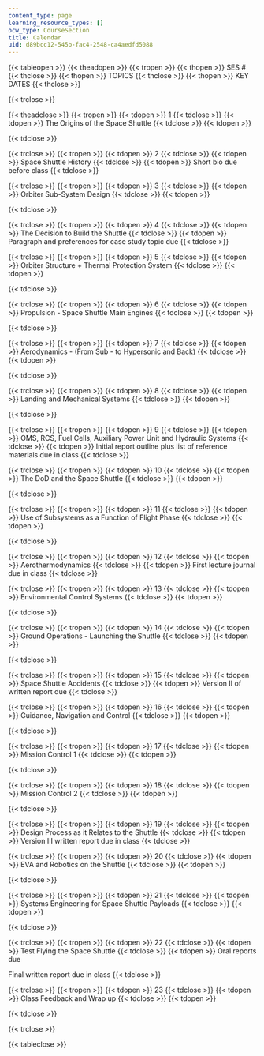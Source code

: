 ```yaml
---
content_type: page
learning_resource_types: []
ocw_type: CourseSection
title: Calendar
uid: d89bcc12-545b-fac4-2548-ca4aedfd5088
---
```


{{< tableopen >}}
{{< theadopen >}}
{{< tropen >}}
{{< thopen >}}
SES #
{{< thclose >}}
{{< thopen >}}
TOPICS
{{< thclose >}}
{{< thopen >}}
KEY DATES
{{< thclose >}}

{{< trclose >}}

{{< theadclose >}}
{{< tropen >}}
{{< tdopen >}}
1
{{< tdclose >}}
{{< tdopen >}}
The Origins of the Space Shuttle
{{< tdclose >}}
{{< tdopen >}}

{{< tdclose >}}

{{< trclose >}}
{{< tropen >}}
{{< tdopen >}}
2
{{< tdclose >}}
{{< tdopen >}}
Space Shuttle History
{{< tdclose >}}
{{< tdopen >}}
Short bio due before class
{{< tdclose >}}

{{< trclose >}}
{{< tropen >}}
{{< tdopen >}}
3
{{< tdclose >}}
{{< tdopen >}}
Orbiter Sub-System Design
{{< tdclose >}}
{{< tdopen >}}

{{< tdclose >}}

{{< trclose >}}
{{< tropen >}}
{{< tdopen >}}
4
{{< tdclose >}}
{{< tdopen >}}
The Decision to Build the Shuttle
{{< tdclose >}}
{{< tdopen >}}
Paragraph and preferences for case study topic due
{{< tdclose >}}

{{< trclose >}}
{{< tropen >}}
{{< tdopen >}}
5
{{< tdclose >}}
{{< tdopen >}}
Orbiter Structure + Thermal Protection System
{{< tdclose >}}
{{< tdopen >}}

{{< tdclose >}}

{{< trclose >}}
{{< tropen >}}
{{< tdopen >}}
6
{{< tdclose >}}
{{< tdopen >}}
Propulsion - Space Shuttle Main Engines
{{< tdclose >}}
{{< tdopen >}}

{{< tdclose >}}

{{< trclose >}}
{{< tropen >}}
{{< tdopen >}}
7
{{< tdclose >}}
{{< tdopen >}}
Aerodynamics - (From Sub - to Hypersonic and Back)
{{< tdclose >}}
{{< tdopen >}}

{{< tdclose >}}

{{< trclose >}}
{{< tropen >}}
{{< tdopen >}}
8
{{< tdclose >}}
{{< tdopen >}}
Landing and Mechanical Systems
{{< tdclose >}}
{{< tdopen >}}

{{< tdclose >}}

{{< trclose >}}
{{< tropen >}}
{{< tdopen >}}
9
{{< tdclose >}}
{{< tdopen >}}
OMS, RCS, Fuel Cells, Auxiliary Power Unit and Hydraulic Systems
{{< tdclose >}}
{{< tdopen >}}
Initial report outline plus list of reference materials due in class
{{< tdclose >}}

{{< trclose >}}
{{< tropen >}}
{{< tdopen >}}
10
{{< tdclose >}}
{{< tdopen >}}
The DoD and the Space Shuttle
{{< tdclose >}}
{{< tdopen >}}

{{< tdclose >}}

{{< trclose >}}
{{< tropen >}}
{{< tdopen >}}
11
{{< tdclose >}}
{{< tdopen >}}
Use of Subsystems as a Function of Flight Phase
{{< tdclose >}}
{{< tdopen >}}

{{< tdclose >}}

{{< trclose >}}
{{< tropen >}}
{{< tdopen >}}
12
{{< tdclose >}}
{{< tdopen >}}
Aerothermodynamics
{{< tdclose >}}
{{< tdopen >}}
First lecture journal due in class
{{< tdclose >}}

{{< trclose >}}
{{< tropen >}}
{{< tdopen >}}
13
{{< tdclose >}}
{{< tdopen >}}
Environmental Control Systems
{{< tdclose >}}
{{< tdopen >}}

{{< tdclose >}}

{{< trclose >}}
{{< tropen >}}
{{< tdopen >}}
14
{{< tdclose >}}
{{< tdopen >}}
Ground Operations - Launching the Shuttle
{{< tdclose >}}
{{< tdopen >}}

{{< tdclose >}}

{{< trclose >}}
{{< tropen >}}
{{< tdopen >}}
15
{{< tdclose >}}
{{< tdopen >}}
Space Shuttle Accidents
{{< tdclose >}}
{{< tdopen >}}
Version II of written report due
{{< tdclose >}}

{{< trclose >}}
{{< tropen >}}
{{< tdopen >}}
16
{{< tdclose >}}
{{< tdopen >}}
Guidance, Navigation and Control
{{< tdclose >}}
{{< tdopen >}}

{{< tdclose >}}

{{< trclose >}}
{{< tropen >}}
{{< tdopen >}}
17
{{< tdclose >}}
{{< tdopen >}}
Mission Control 1
{{< tdclose >}}
{{< tdopen >}}

{{< tdclose >}}

{{< trclose >}}
{{< tropen >}}
{{< tdopen >}}
18
{{< tdclose >}}
{{< tdopen >}}
Mission Control 2
{{< tdclose >}}
{{< tdopen >}}

{{< tdclose >}}

{{< trclose >}}
{{< tropen >}}
{{< tdopen >}}
19
{{< tdclose >}}
{{< tdopen >}}
Design Process as it Relates to the Shuttle
{{< tdclose >}}
{{< tdopen >}}
Version III written report due in class
{{< tdclose >}}

{{< trclose >}}
{{< tropen >}}
{{< tdopen >}}
20
{{< tdclose >}}
{{< tdopen >}}
EVA and Robotics on the Shuttle
{{< tdclose >}}
{{< tdopen >}}

{{< tdclose >}}

{{< trclose >}}
{{< tropen >}}
{{< tdopen >}}
21
{{< tdclose >}}
{{< tdopen >}}
Systems Engineering for Space Shuttle Payloads
{{< tdclose >}}
{{< tdopen >}}

{{< tdclose >}}

{{< trclose >}}
{{< tropen >}}
{{< tdopen >}}
22
{{< tdclose >}}
{{< tdopen >}}
Test Flying the Space Shuttle
{{< tdclose >}}
{{< tdopen >}}
Oral reports due  
  
Final written report due in class
{{< tdclose >}}

{{< trclose >}}
{{< tropen >}}
{{< tdopen >}}
23
{{< tdclose >}}
{{< tdopen >}}
Class Feedback and Wrap up
{{< tdclose >}}
{{< tdopen >}}

{{< tdclose >}}

{{< trclose >}}

{{< tableclose >}}